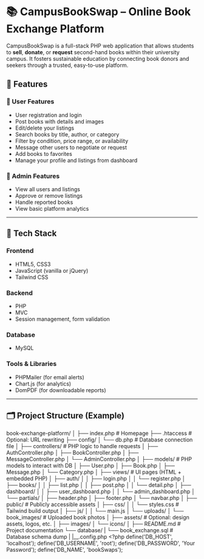 # 📚 CampusBookSwap – Online Book Exchange Platform

CampusBookSwap is a full-stack PHP web application that allows students to **sell**, **donate**, or **request** second-hand books within their university campus. It fosters sustainable education by connecting book donors and seekers through a trusted, easy-to-use platform.



## 🎯 Features

### 👥 User Features
- User registration and login
- Post books with details and images
- Edit/delete your listings
- Search books by title, author, or category
- Filter by condition, price range, or availability
- Message other users to negotiate or request
- Add books to favorites
- Manage your profile and listings from dashboard

### 🔧 Admin Features
- View all users and listings
- Approve or remove listings
- Handle reported books
- View basic platform analytics

---

## 🧰 Tech Stack

### Frontend
- HTML5, CSS3
- JavaScript (vanilla or jQuery)
- Tailwind CSS

### Backend
- PHP 
- MVC 
- Session management, form validation

### Database
- MySQL

### Tools & Libraries
- PHPMailer (for email alerts)
- Chart.js (for analytics)
- DomPDF (for downloadable reports)

---

## 🗂️ Project Structure (Example)

book-exchange-platform/
│
├── index.php                  # Homepage
├── .htaccess                  # Optional: URL rewriting
├── config/
│   └── db.php                 # Database connection file
│
├── controllers/               # PHP logic to handle requests
│   ├── AuthController.php
│   ├── BookController.php
│   ├── MessageController.php
│   └── AdminController.php
│
├── models/                    # PHP models to interact with DB
│   ├── User.php
│   ├── Book.php
│   ├── Message.php
│   └── Category.php
│
├── views/                     # UI pages (HTML + embedded PHP)
│   ├── auth/
│   │   ├── login.php
│   │   └── register.php
│   ├── books/
│   │   ├── list.php
│   │   ├── post.php
│   │   └── detail.php
│   ├── dashboard/
│   │   ├── user_dashboard.php
│   │   └── admin_dashboard.php
│   └── partials/
│       ├── header.php
│       ├── footer.php
│       └── navbar.php
│
├── public/                    # Publicly accessible assets
│   ├── css/
│   │   └── styles.css         # Tailwind build output
│   ├── js/
│   │   └── main.js
│   └── uploads/
│       └── book_images/       # Uploaded book photos
│
├── assets/                    # Optional: design assets, logos, etc.
│   ├── images/
│   └── icons/
│
├── README.md                  # Project documentation
└── database/
|    └── book_exchange.sql      # Database schema dump 
|
|__.config.php     <?php
                    define('DB_HOST', 'localhost');
                    define('DB_USERNAME', 'root');
                    define('DB_PASSWORD', 'Your Password');
                    define('DB_NAME', 'bookSwaps');